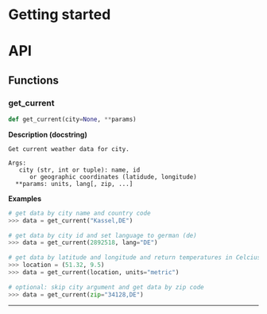# Getting started
# API
## Functions
### get_current
```Python
def get_current(city=None, **params)
```
**Description (docstring)**
```
Get current weather data for city.
	
Args:
   city (str, int or tuple): name, id
      or geographic coordinates (latidude, longitude)
  **params: units, lang[, zip, ...]
```

**Examples**
```Python
# get data by city name and country code
>>> data = get_current("Kassel,DE")
	
# get data by city id and set language to german (de)
>>> data = get_current(2892518, lang="DE")
	
# get data by latitude and longitude and return temperatures in Celcius
>>> location = (51.32, 9.5)
>>> data = get_current(location, units="metric")
	
# optional: skip city argument and get data by zip code
>>> data = get_current(zip="34128,DE") 
```

---

